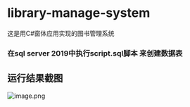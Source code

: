 # library-manage-system
这是用C#窗体应用实现的图书管理系统

### 在sql server 2019中执行script.sql脚本 来创建数据表

## 运行结果截图
![image.png](https://i.loli.net/2020/06/04/j9RSD6Hiymuwk3U.png)

